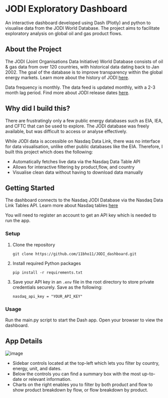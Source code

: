 # JODI Exploratory Dashboard        
An interactive dashboard developed using Dash (Plotly) and python to visualise data from the JODI World Database. The project aims to facilitate exploratory analysis on global oil and gas product flows.

## About the Project
The JODI (Joint Organisations Data Initiative) World Database consists of oil & gas data from over 120 countries, with historical data dating back to Jan 2002. The goal of the database is to improve transparency within the global energy markets. Learn more about the history of JODI [here](https://www.ief.org/jodi/history). 

Data frequency is monthly. The data feed is updated monthly, with a 2-3 month lag period. Find more about JODI release dates [here](https://www.jodidata.org/). 


## Why did I build this?
There are frustratingly only a few public energy databases such as EIA, IEA, and CFTC that can be used to explore. The JODI database was freely available, but was difficult to access or analyse effectively. 

While JODI data is accessible on Nasdaq Data Link, there was no interface for data visualisation, unlike other public databases like the EIA. Therefore, I built this project which does the following:
- Automatically fetches live data via the Nasdaq Data Table API
- Allows for interactive filtering by product,flow, and country
- Visualise clean data without having to download data manually

## Getting Started
The dashboard connects to the Nasdaq JODI Database via the Nasdaq Data Link Tables API. Learn more about Nasdaq tables [here](https://data.nasdaq.com/databases/JODI#:~:text=This%20database%20provides%20comprehensive%20and,from%20production%20to%20end%20use.) 

You will need to register an account to get an API key which is needed to run the app. 

### Setup
1. Clone the repository
   ```
   git clone https://github.com/11bho11/JODI_dashboard.git
   ```
   
2. Install required Python packages
   ```
   pip install -r requirements.txt
   ```
   
3. Save your API key in an `.env` file in the root directory to store private credentials securely. Save as the following:
   ```
   nasdaq_api_key = "YOUR_API_KEY"
   ```

### Usage
Run the main.py script to start the Dash app. Open your browser to view the dashboard.

## App Details
![image](https://github.com/user-attachments/assets/bb7a1ab2-9025-46c9-8fa8-867d74266fd7)
- Sidebar controls located at the top-left which lets you filter by country, energy, unit, and dates.
- Below the controls you can find a summary box with the most up-to-date or relevant information.
- Charts on the right enables you to filter by both product and flow to show product breakdown by flow, or flow breakdown by product.

